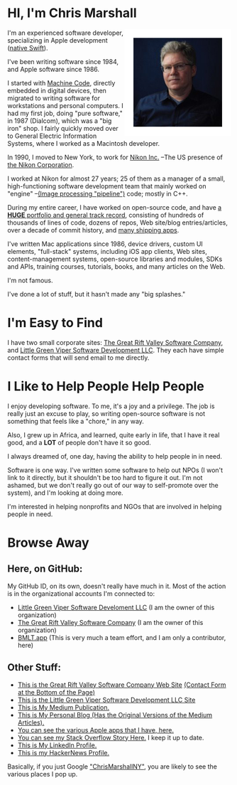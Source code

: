 # HI, I'm Chris Marshall

<img src="https://github.com/ChrisMarshallNY/ChrisMarshallNY/raw/master/Portrait.png" align="right" />

I'm an experienced software developer, specializing in Apple development ([native Swift](https://developer.apple.com/swift/)).

I've been writing software since 1984, and Apple software since 1986.

I started with [Machine Code](https://en.wikipedia.org/wiki/Machine_code), directly embedded in digital devices, then migrated to writing software for workstations and personal computers. I had my first job, doing "pure software," in 1987 (Dialcom), which was a "big iron" shop. I fairly quickly moved over to General Electric Information Systems, where I worked as a Macintosh developer.

In 1990, I moved to New York, to work for [Nikon Inc.](https://www.nikonusa.com) –The US presence of [the Nikon Corporation](https://nikon.com).

I worked at Nikon for almost 27 years; 25 of them as a manager of a small, high-functioning software development team that mainly worked on "engine" –[(Image processing "pipeline")](https://en.wikipedia.org/wiki/Color_image_pipeline) code; mostly in C++.

During my entire career, I have worked on open-source code, and have [a **HUGE** portfolio and general track record](https://stackoverflow.com/story/chrismarshall), consisting of hundreds of thousands of lines of code, dozens of repos, Web site/blog entries/articles, over a decade of commit history, and [many shipping apps](https://littlegreenviper.com/AppDocs/).

I've written Mac applications since 1986, device drivers, custom UI elements, "full-stack" systems, including iOS app clients, Web sites, content-management systems, open-source libraries and modules, SDKs and APIs, training courses, tutorials, books, and many articles on the Web.

I'm not famous.

I've done a lot of stuff, but it hasn't made any "big splashes."

# I'm Easy to Find

I have two small corporate sites: [The Great Rift Valley Software Company](https://riftvalleysoftware.com), and [Little Green Viper Software Development LLC](https://littlegreenviper.com). They each have simple contact forms that will send email to me directly.

# I Like to Help People Help People

I enjoy developing software. To me, it's a joy and a privilege. The job is really just an excuse to play, so writing open-source software is not something that feels like a "chore," in any way.

Also, I grew up in Africa, and learned, quite early in life, that I have it real good, and a **LOT** of people don't have it so good.

I always dreamed of, one day, having the ability to help people in in need.

Software is one way. I've written some software to help out NPOs (I won't link to it directly, but it shouldn't be too hard to figure it out. I'm not ashamed, but we don't really go out of our way to self-promote over the system), and I'm looking at doing more.

I'm interested in helping nonprofits and NGOs that are involved in helping people in need.

# Browse Away

## Here, on GitHub:
My GitHub ID, on its own, doesn't really have much in it. Most of the action is in the organizational accounts I'm connected to:

- [Little Green Viper Software Develoment LLC](https://github.com/LittleGreenViper) (I am the owner of this organization)
- [The Great Rift Valley Software Company](https://github.com/RiftValleySoftware) (I am the owner of this organization)
- [BMLT.app](https://github.com/bmlt-enabled) (This is very much a team effort, and I am only a contributor, here)

## Other Stuff:

- [This is the Great Rift Valley Software Company Web Site](https://riftvalleysoftware.com) [(Contact Form at the Bottom of the Page)](https://riftvalleysoftware.com#contact)
- [This is the Little Green Viper Software Development LLC Site](https://littlegreenviper.com)
- [This is My Medium Publication.](https://medium.com/chrismarshallny)
- [This is My Personal Blog (Has the Original Versions of the Medium Articles).](https://littlegreenviper.com/miscellany)
- [You can see the various Apple apps that I have, here.](https://littlegreenviper.com/AppDocs/)
- [You can see my Stack Overflow Story Here.](https://stackoverflow.com/story/chrismarshall) I keep it up to date.
- [This is My LinkedIn Profile.](https://www.linkedin.com/in/chrismarshallny/)
- [This is my HackerNews Profile.](https://news.ycombinator.com/user?id=ChrisMarshallNY)

Basically, if you just Google ["ChrisMarshallNY"](https://www.google.com/search?q=%22ChrisMarshallNY%22), you are likely to see the various places I pop up.